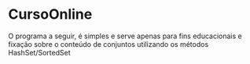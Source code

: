 # CursoOnline
O programa a seguir, é simples e serve apenas para fins educacionais e fixação sobre o conteúdo de conjuntos utilizando os métodos HashSet/SortedSet
